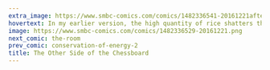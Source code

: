 ```yaml
---
extra_image: https://www.smbc-comics.com/comics/1482336541-20161221after.png
hovertext: In my earlier version, the high quantity of rice shatters the chessboard, technically eliminating all squares.
image: https://www.smbc-comics.com/comics/1482336529-20161221.png
next_comic: the-room
prev_comic: conservation-of-energy-2
title: The Other Side of the Chessboard
---
```


